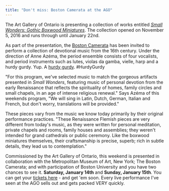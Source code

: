 ```yaml
---
title: "Don't miss: Boston Camerata at the AGO"
---
```


The Art Gallery of Ontario is presenting a collection of works entitled [*Small Wonders: Gothic Boxwood Miniatures*](https://www.ago.net/small-wonders-gothic-boxwood-miniatures). The collection opened on November 5, 2016 and runs through until January 22nd. 

As part of the presentation, the [Boston Camerata](http://www.bostoncamerata.org/) has been invited to perform a collection of devotional music from the 16th century. Under the direction of Anne Azéma, the period ensemble consists of four vocalists, and period instruments such as lutes, violas da gamba, vielle, harp and a hurdy gurdy. Yup. A [hurdy gurdy](https://en.wikipedia.org/wiki/Hurdy-gurdy). #HurdyGurdy

"For this program, we've selected music to match the gorgeous artifacts presented in *Small Wonders*, featuring music of personal devotion from the early Renaissance that reflects the spirituality of homes, family circles and small chapels, in an age of intense religious renewal." Says Azéma of this weekends program, "We will sing in Latin, Dutch, German, Italian and French, but don't worry, translations will be provided."

These pieces vary from the music we know today primarily by their original performance practices. "These Renaissance Flemish pieces are very different from today's music, as they were written for personal meditation, private chapels and rooms, family houses and assemblies; they weren't intended for grand cathedrals or public ceremony. Like the boxwood miniatures themselves, their craftsmanship is precise, superb; rich in subtle details, they lead us to contemplation."

Commissioned by the Art Gallery of Ontario, this weekend is presented in collaboration with the Metropolitan Museum of Art, New York; The Boston Camerata; and with participation of Boston University and you have two chances to see it. **Saturday, January 14th** and **Sunday, January 15th**. You can get your [tickets here](http://www.ago.net/the-boston-camerata-treasures-of-devotion?_sp=b6cbf7cd44fbd8c9.1484236661041&_ga=1.60431021.1497409904.1484235799) - and get 'em soon. Every live performance I've seen at the AGO sells out and gets packed VERY quickly. 
